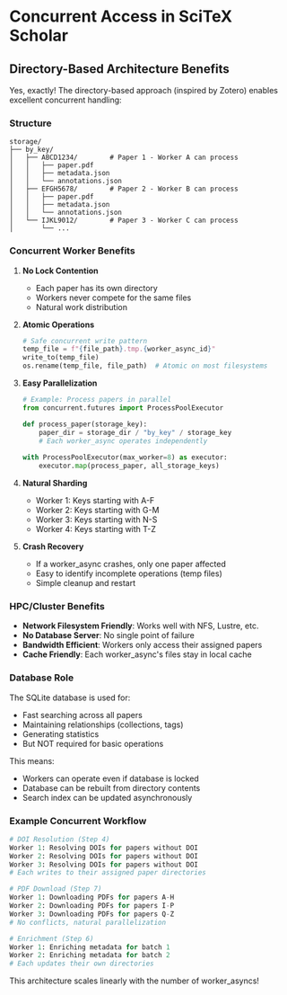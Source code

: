 # Concurrent Access in SciTeX Scholar

## Directory-Based Architecture Benefits

Yes, exactly! The directory-based approach (inspired by Zotero) enables excellent concurrent handling:

### Structure
```
storage/
├── by_key/
│   ├── ABCD1234/        # Paper 1 - Worker A can process
│   │   ├── paper.pdf
│   │   ├── metadata.json
│   │   └── annotations.json
│   ├── EFGH5678/        # Paper 2 - Worker B can process  
│   │   ├── paper.pdf
│   │   ├── metadata.json
│   │   └── annotations.json
│   └── IJKL9012/        # Paper 3 - Worker C can process
│       └── ...
```

### Concurrent Worker Benefits

1. **No Lock Contention**
   - Each paper has its own directory
   - Workers never compete for the same files
   - Natural work distribution

2. **Atomic Operations**
   ```python
   # Safe concurrent write pattern
   temp_file = f"{file_path}.tmp.{worker_async_id}"
   write_to(temp_file)
   os.rename(temp_file, file_path)  # Atomic on most filesystems
   ```

3. **Easy Parallelization**
   ```python
   # Example: Process papers in parallel
   from concurrent.futures import ProcessPoolExecutor
   
   def process_paper(storage_key):
       paper_dir = storage_dir / "by_key" / storage_key
       # Each worker_async operates independently
       
   with ProcessPoolExecutor(max_worker=8) as executor:
       executor.map(process_paper, all_storage_keys)
   ```

4. **Natural Sharding**
   - Worker 1: Keys starting with A-F
   - Worker 2: Keys starting with G-M
   - Worker 3: Keys starting with N-S
   - Worker 4: Keys starting with T-Z

5. **Crash Recovery**
   - If a worker_async crashes, only one paper affected
   - Easy to identify incomplete operations (temp files)
   - Simple cleanup and restart

### HPC/Cluster Benefits

- **Network Filesystem Friendly**: Works well with NFS, Lustre, etc.
- **No Database Server**: No single point of failure
- **Bandwidth Efficient**: Workers only access their assigned papers
- **Cache Friendly**: Each worker_async's files stay in local cache

### Database Role

The SQLite database is used for:
- Fast searching across all papers
- Maintaining relationships (collections, tags)
- Generating statistics
- But NOT required for basic operations

This means:
- Workers can operate even if database is locked
- Database can be rebuilt from directory contents
- Search index can be updated asynchronously

### Example Concurrent Workflow

```python
# DOI Resolution (Step 4)
Worker 1: Resolving DOIs for papers without DOI
Worker 2: Resolving DOIs for papers without DOI  
Worker 3: Resolving DOIs for papers without DOI
# Each writes to their assigned paper directories

# PDF Download (Step 7)
Worker 1: Downloading PDFs for papers A-H
Worker 2: Downloading PDFs for papers I-P
Worker 3: Downloading PDFs for papers Q-Z
# No conflicts, natural parallelization

# Enrichment (Step 6)
Worker 1: Enriching metadata for batch 1
Worker 2: Enriching metadata for batch 2
# Each updates their own directories
```

This architecture scales linearly with the number of worker_asyncs!